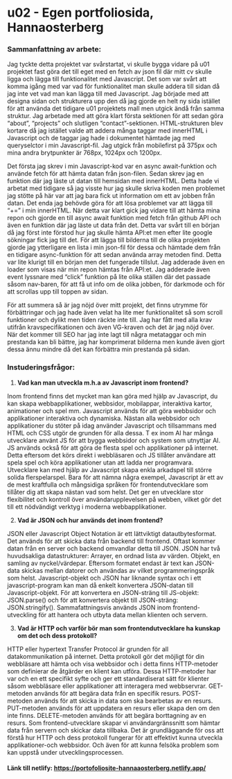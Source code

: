 # u02 - Egen portfoliosida, Hannaosterberg

### Sammanfattning av arbete: 

Jag tyckte detta projektet var svårstartat, vi skulle bygga vidare på u01 projektet fast göra det till eget med en fetch av json fil där mitt cv skulle ligga och lägga till funktionalitet med Javascript. Det som var svårt att komma igång med var vad för funktionalitet man skulle addera till sidan då jag inte vet vad man kan lägga till med Javascript. Jag började med att designa sidan och strukturera upp den då jag gjorde en helt ny sida istället för att använda det tidigare u01 projektets mall men utgick ändå från samma struktur. Jag arbetade med att göra klart första sektionen för att sedan göra “about”, “projects” och slutligen “contact”-sektionen.  HTML-strukturen blev kortare då jag istället valde att addera många taggar med innerHTML i Javascript och de taggar jag hade i dokumentet hämtade jag med queryselctor i min Javascript-fil. Jag utgick från mobilefirst på 375px och mina andra brytpunkter är 768px, 1024px och 1200px. 

Det första jag skrev i min Javascript-kod var en async await-funktion och använde fetch för att hämta datan från json-filen. Sedan skrev jag en funktion där jag läste ut datan till hemsidan med innerHTML. Detta hade vi arbetat med tidigare så jag visste hur jag skulle skriva koden men problemet jag stötte på här var att jag bara fick ut information om ett av jobben från datan. Det enda jag behövde göra för att lösa problemet var att lägga till “+=” i min innerHTML. När detta var klart gick jag vidare till att hämta mina repon och gjorde en till async await funktion med fetch från github API och även en funktion där jag läste ut data från det. Detta var svårt till en början då jag först inte förstod hur jag skulle hämta API:et men efter lite google sökningar fick jag till det. För att lägga till bilderna till de olika projekten gjorde jag ytterligare en lista i min json-fil för dessa och hämtade dem från en tidigare async-funktion för att sedan använda array metoden find. Detta var lite klurigt till en början men det fungerade tillslut. Jag adderade även en loader som visas när min repon hämtas från API:et. Jag adderade även event lyssnare med “click” funktion på lite olika ställen där det passade såsom nav-baren, för att få ut info om de olika jobben, för darkmode och för att scrollas upp till toppen av sidan. 

För att summera så är jag nöjd över mitt projekt, det finns utrymme för förbättringar och jag hade även velat ha lite mer funktionalitet så som scroll funktioner och dylikt men tiden räckte inte till. Jag har fått med alla krav utifrån kravspecifikationen och även VG-kraven och det är jag nöjd över. När det kommer till SEO har jag inte lagt till några metataggar och min prestanda kan bli bättre, jag har komprimerat bilderna men kunde även gjort dessa ännu mindre då det kan förbättra min prestanda på sidan. 


### Instuderingsfrågor:

1. __Vad kan man utveckla m.h.a av Javascript inom frontend?__
   
Inom frontend finns det mycket man kan göra med hjälp av Javascript, du kan skapa webbapplikationer, webbsidor, mobilappar, interaktiva kartor, animationer och spel mm. Javascript används för att göra webbsidor och applikationer interaktiva och dynamiska. Nästan alla webbsidor och applikationer du stöter på idag använder Javascript och tillsammans med HTML och CSS utgör de grunden för alla dessa. 
T ex inom AI har många utvecklare använt JS för att bygga webbsidor och system som utnyttjar AI. JS används också för att göra de flesta spel och applikationer på internet. Detta eftersom det körs direkt i webbläsaren och JS tillåter användare att spela spel och köra applikationer utan att ladda ner programvara. Utvecklare kan med hjälp av Javascript skapa enkla arkadspel till större solida flerspelarspel. 
Bara för att nämna några exempel, Javascript är ett av de mest kraftfulla och mångsidiga språken för frontendutvecklare som tillåter dig att skapa nästan vad som helst. Det ger en utvecklare stor flexibilitet och kontroll över användarupplevelsen på webben, vilket gör det till ett nödvändigt verktyg i moderna webbapplikationer. 


2. __Vad är JSON och hur används det inom frontend?__
   
JSON eller Javascript Object Notation är ett lättviktigt datautbytesformat. Det används för att skicka data från backend till frontend. Oftast kommer datan från en server och backend omvandlar detta till JSON. 
JSON har två huvudsakliga datastrukturer:
Arrayer, en ordnad lista av värden.
Objekt, en samling av nyckel/värdepar. 
Eftersom formatet endast är text kan JSON-data skickas mellan datorer och användas av vilket programmeringspråk som helst. Javascript-objekt och JSON har liknande syntax och i ett javascript-program kan man då enkelt konvertera JSON-datan till Javascript-objekt. För att konvertera en JSON-sträng till JS-objekt: JSON.parse() och för att konvertera objekt till JSON-sträng: JSON.stringify(). 
Sammafattningsvis används JSON inom frontend-utveckling för att hantera och utbyta data mellan klienten och servern. 	


3. __Vad är HTTP och varför bör man som frontendutvecklare ha kunskap om det och dess protokoll?__

HTTP eller hypertext Transfer Protocol är grunden för all datakommunikation på internet. Detta protokoll gör det möjligt för din webbläsare att hämta och visa webbsidor och i detta finns HTTP-metoder som definierar de åtgärder en klient kan utföra. 
Dessa HTTP-metoder har var och en ett specifikt syfte och ger ett standardiserat sätt för klienter såsom webbläsare eller applikationer att interagera med webbservrar. 
GET-metoden används för att begära data från en specifik resurs.
POST-metoden används för att skicka in data som ska bearbetas av en resurs. 
PUT-metoden används för att uppdatera en resurs eller skapa den om den inte finns.
DELETE-metoden används för att begära borttagning av en resurs. 
Som frontend-utvecklare skapar vi användargränssnitt som hämtar data från servern och skickar data tillbaka. Det är grundläggande för oss att förstå hur HTTP och dess protokoll fungerar för att effektivt kunna utveckla applikationer-och webbsidor. Och även för att kunna felsöka problem som kan uppstå under utvecklingsprocessen.


#### Länk till netlify: <https://portofoliosite-hannaaosterberg.netlify.app/>



